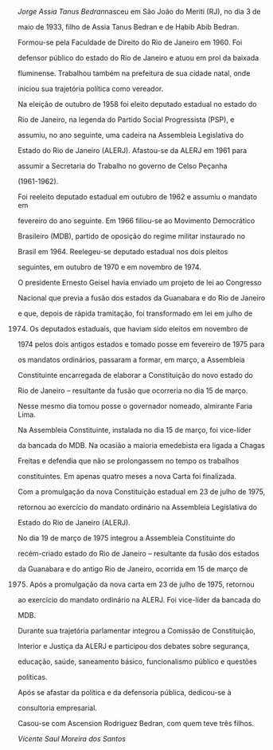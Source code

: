 

*Jorge Assia Tanus Bedran*nasceu em São João do Meriti (RJ), no dia 3 de

maio de 1933, filho de Assia Tanus Bedran e de Habib Abib Bedran.



Formou-se pela Faculdade de Direito do Rio de Janeiro em 1960. Foi

defensor público do estado do Rio de Janeiro e atuou em prol da baixada

fluminense. Trabalhou também na prefeitura de sua cidade natal, onde

iniciou sua trajetória política como vereador.



Na eleição de outubro de 1958 foi eleito deputado estadual no estado do

Rio de Janeiro, na legenda do Partido Social Progressista (PSP), e

assumiu, no ano seguinte, uma cadeira na Assembleia Legislativa do

Estado do Rio de Janeiro (ALERJ). Afastou-se da ALERJ em 1961 para

assumir a Secretaria do Trabalho no governo de Celso Peçanha

(1961-1962).



Foi reeleito deputado estadual em outubro de 1962 e assumiu o mandato em

fevereiro do ano seguinte. Em 1966 filiou-se ao Movimento Democrático

Brasileiro (MDB), partido de oposição do regime militar instaurado no

Brasil em 1964. Reelegeu-se deputado estadual nos dois pleitos

seguintes, em outubro de 1970 e em novembro de 1974.



O presidente Ernesto Geisel havia enviado um projeto de lei ao Congresso

Nacional que previa a fusão dos estados da Guanabara e do Rio de Janeiro

e que, depois de rápida tramitação, foi transformado em lei em julho de

1974. Os deputados estaduais, que haviam sido eleitos em novembro de

1974 pelos dois antigos estados e tomado posse em fevereiro de 1975 para

os mandatos ordinários, passaram a formar, em março, a Assembleia

Constituinte encarregada de elaborar a Constituição do novo estado do

Rio de Janeiro – resultante da fusão que ocorreria no dia 15 de março.

Nesse mesmo dia tomou posse o governador nomeado, almirante Faria Lima.



Na Assembleia Constituinte, instalada no dia 15 de março, foi vice-líder

da bancada do MDB. Na ocasião a maioria emedebista era ligada a Chagas

Freitas e defendia que não se prolongassem no tempo os trabalhos

constituintes. Em apenas quatro meses a nova Carta foi finalizada.



Com a promulgação da nova Constituição estadual em 23 de julho de 1975,

retornou ao exercício do mandato ordinário na Assembleia Legislativa do

Estado do Rio de Janeiro (ALERJ).



No dia 19 de março de 1975 integrou a Assembleia Constituinte do

recém-criado estado do Rio de Janeiro – resultante da fusão dos estados

da Guanabara e do antigo Rio de Janeiro, ocorrida em 15 de março de

1975. Após a promulgação da nova carta em 23 de julho de 1975, retornou

ao exercício do mandato ordinário na ALERJ. Foi vice-líder da bancada do

MDB.



Durante sua trajetória parlamentar integrou a Comissão de Constituição,

Interior e Justiça da ALERJ e participou dos debates sobre segurança,

educação, saúde, saneamento básico, funcionalismo público e questões

políticas.



Após se afastar da política e da defensoria pública, dedicou-se à

consultoria empresarial.



Casou-se com Ascension Rodriguez Bedran, com quem teve três filhos.



*Vicente Saul Moreira dos Santos*



